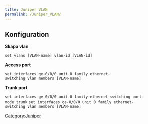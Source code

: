 ```yaml
---
title: Juniper VLAN
permalink: /Juniper_VLAN/
---
```


Konfiguration
-------------

**Skapa vlan**

`set vlans [VLAN-name] vlan-id [VLAN-id]`

**Access port**

`set interfaces ge-0/0/0 unit 0 family ethernet-switching vlan members [VLAN-name]`

**Trunk port**

`set interfaces ge-0/0/0 unit 0 family ethernet-switching port-mode trunk`
`set interfaces ge-0/0/0 unit 0 family ethernet-switching vlan members [VLAN-name]`

[Category:Juniper](/Category:Juniper "wikilink")